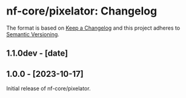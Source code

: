 # nf-core/pixelator: Changelog

The format is based on [Keep a Changelog](https://keepachangelog.com/en/1.0.0/)
and this project adheres to [Semantic Versioning](https://semver.org/spec/v2.0.0.html).

## 1.1.0dev - [date]

## 1.0.0 - [2023-10-17]

Initial release of nf-core/pixelator.
